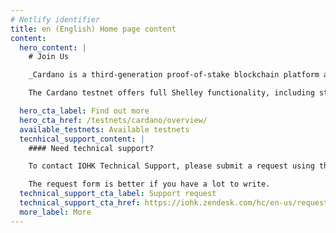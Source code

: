 ```yaml
---
# Netlify identifier
title: en (English) Home page content
content:
  hero_content: |
    # Join Us

    _Cardano is a third-generation proof-of-stake blockchain platform and home to the ada cryptocurrency. The Cardano testnet sits at the vanguard of the network's development. It provides a sandboxed environment for continuing innovation, harnessing the power of our community to iterate and improve._

    The Cardano testnet offers full Shelley functionality, including stake pools, stake delegation, and decentralization. It also integrates early Goguen functionality (e.g. transaction metadata) to enable a new era of utility, Dapps and smart contracts on Cardano. The testnet is open to any stake pool operator, developer or commercial partner who wishes to join us building the future.

  hero_cta_label: Find out more
  hero_cta_href: /testnets/cardano/overview/
  available_testnets: Available testnets
  tecnhical_support_content: |
    #### Need technical support?

    To contact IOHK Technical Support, please submit a request using the Submit a request form. You can also click on the Support button at the bottom right of your screen.

    The request form is better if you have a lot to write.
  technical_support_cta_label: Support request
  technical_support_cta_href: https://iohk.zendesk.com/hc/en-us/requests/new/
  more_label: More
---
```

